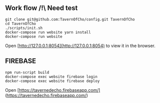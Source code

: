 ## Work flow /!\ Need test

```
git clone git@github.com:TavernOfCho/config.git TavernOfCho
cd TavernOfCho
./scripts/init.sh
docker-compose run website yarn install
docker-compose run website
```

Open [http://127.0.0.1:8054](http://127.0.0.1:8054) to view it in the browser.


## FIREBASE

```
npm run-script build
docker-compose exec website firebase login
docker-compose exec website firebase deploy
```

Open [https://tavernedecho.firebaseapp.com/] (https://tavernedecho.firebaseapp.com/) 
